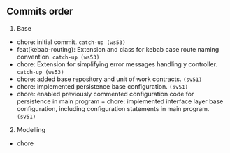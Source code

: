 ## Commits order

1. Base
- chore: initial commit. `catch-up (ws53)`
- feat(kebab-routing): Extension and class for kebab case route naming convention. `catch-up (ws53)`
- chore: Extension for simplifying error messages handling y controller. `catch-up (ws53)`
- chore: added base repository and unit of work contracts. `(sv51)`
- chore: implemented persistence base configuration. `(sv51)`
- chore: enabled previously commented configuration code for persistence in main program + chore: implemented interface layer base configuration, including configuration statements in main program. `(sv51)`

2. Modelling
- chore